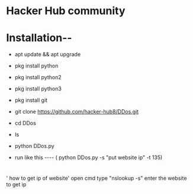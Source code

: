 # Hacker Hub community

# Installation--

* apt update && apt upgrade
* pkg install python
* pkg install python2 
* pkg install python3
* pkg install git
* git clone https://github.com/hacker-hub8/DDos.git
* cd DDos
* ls
* python DDos.py

* run like this ----
( python DDos.py -s "put website ip" -t 135)

# #########################
' how to get ip of website'
open cmd 
type "nslookup -s"
enter the website to get ip
# ##########################
